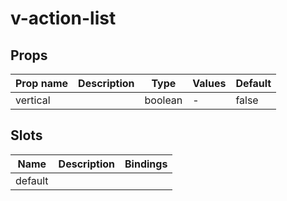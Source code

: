 # v-action-list

## Props

| Prop name | Description | Type    | Values | Default |
| --------- | ----------- | ------- | ------ | ------- |
| vertical  |             | boolean | -      | false   |

## Slots

| Name    | Description | Bindings |
| ------- | ----------- | -------- |
| default |             |          |

